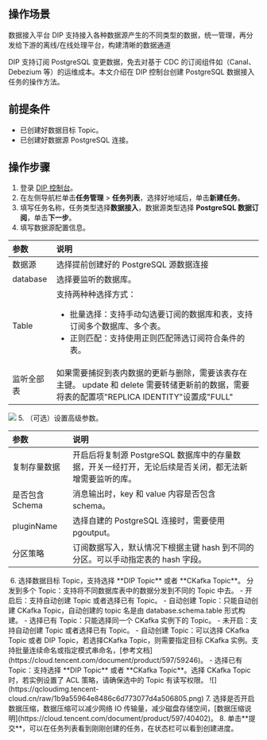 ## 操作场景

数据接入平台 DIP 支持接入各种数据源产生的不同类型的数据，统一管理，再分发给下游的离线/在线处理平台，构建清晰的数据通道

DIP 支持订阅 PostgreSQL 变更数据，免去对基于 CDC 的订阅组件如（Canal、Debezium 等）的运维成本。本文介绍在 DIP 控制台创建 PostgreSQL 数据接入任务的操作方法。

## 前提条件

- 已创建好数据目标 Topic。
- 已创建好数据源 PostgreSQL 连接。

## 操作步骤

1. 登录 [DIP 控制台](https://console.cloud.tencent.com/ckafka/datahub-overview)。
2. 在左侧导航栏单击**任务管理** > **任务列表**，选择好地域后，单击**新建任务**。
3. 填写任务名称，任务类型选择**数据接入**，数据源类型选择 **PostgreSQL 数据订阅**，单击**下一步**。
4. 填写数据源配置信息。
<table>
<thead>
<tr>
<th align="left">参数</th>
<th align="left">说明</th>
</tr>
</thead>
<tbody><tr>
<td align="left">数据源</td>
<td align="left">选择提前创建好的 PostgreSQL 源数据连接</td>
</tr>
<tr>
<td align="left">database</td>
<td align="left">选择要监听的数据库。</td>
</tr>
<tr>
<td align="left">Table</td>
<td align="left">支持两种种选择方式：<ul><li>批量选择：支持手动勾选要订阅的数据库和表，支持订阅多个数据库、多个表。</li><li>正则匹配：支持使用正则匹配筛选订阅符合条件的表。</li></ul></td>
</tr>
<tr>
<td align="left">监听全部表</td>
<td align="left">如果需要捕捉到表内数据的更新与删除，需要该表存在主键。
update 和 delete 需要转储更新前的数据，需要将表的配置项"REPLICA IDENTITY"设置成"FULL"</td>
</tr>
</tbody></table>

![](https://qcloudimg.tencent-cloud.cn/raw/76cb663cbf07797cd0e0daa2e568dc16.png) 
5. （可选）设置高级参数。
<table>
<thead>
<tr>
<th align="left">参数</th>
<th align="left">说明</th>
</tr>
</thead>
<tbody><tr>
<td align="left">复制存量数据</td>
<td align="left">开启后将复制源 PostgreSQL 数据库中的存量数据，开关一经打开，无论后续是否关闭，都无法新增需要监听的库。</td>
</tr>
<tr>
<td align="left">是否包含 Schema</td>
<td align="left">消息输出时，key 和 value 内容是否包含 schema。</td>
</tr>
<tr>
<td align="left">pluginName</td>
<td align="left">选择自建的 PostgreSQL 连接时，需要使用 pgoutput。</td>
</tr>
<tr>
<td align="left">分区策略</td>
<td align="left">订阅数据写入，默认情况下根据主键 hash 到不同的分区。可以手动指定表的 hash 字段。</td>
</tr>
</tbody></table>
<img src="https://qcloudimg.tencent-cloud.cn/raw/0265e7a8c635d4098888a6dcb2d2b7dc.png" alt=""> 
6. 选择数据目标 Topic，支持选择 **DIP Topic** 或者 **CKafka Topic**。
   分发到多个 Topic：支持将不同数据库表中的数据分发到不同的 Topic 中去。
   - 开启后：支持自动创建 Topic 或者选择已有 Topic。
     - 自动创建 Topic：只能自动创建 CKafka Topic，自动创建的 topic 名是由 database.schema.table 形式构建。
     - 选择已有 Topic：只能选择同一个 CKafka 实例下的 Topic。
   - 未开启：支持自动创建 Topic 或者选择已有 Topic。
     - 自动创建 Topic：可以选择 CKafka Topic 或者 DIP Topic，若选择CKafka Topic，则需要指定目标 CKafka 实例。支持批量连续命名或指定模式串命名，[参考文档](https://cloud.tencent.com/document/product/597/59246)。
     - 选择已有 Topic：支持选择 **DIP Topic** 或者 **CKafka Topic**。选择 CKafka Topic 时，若实例设置了 ACL 策略，请确保选中的 Topic 有读写权限。
       ![](https://qcloudimg.tencent-cloud.cn/raw/1b9a55964e8486c6d773077d4a506805.png)
7. 选择是否开启数据压缩，数据压缩可以减少网络 IO 传输量，减少磁盘存储空间，[数据压缩说明](https://cloud.tencent.com/document/product/597/40402)。
8. 单击**提交**，可以在任务列表看到刚刚创建的任务，在状态栏可以看到创建进度。

   
